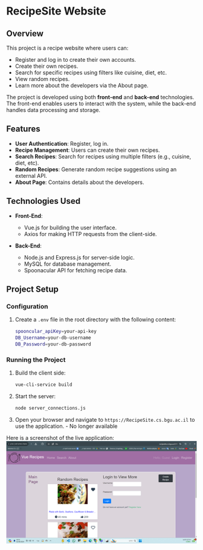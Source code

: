 # RecipeSite Website

## Overview
This project is a recipe website where users can:
- Register and log in to create their own accounts.
- Create their own recipes.
- Search for specific recipes using filters like cuisine, diet, etc.
- View random recipes.
- Learn more about the developers via the About page.

The project is developed using both **front-end** and **back-end** technologies. The front-end enables users to interact with the system, while the back-end handles data processing and storage.

## Features
- **User Authentication**: Register, log in.
- **Recipe Management**: Users can create their own recipes.
- **Search Recipes**: Search for recipes using multiple filters (e.g., cuisine, diet, etc).
- **Random Recipes**: Generate random recipe suggestions using an external API.
- **About Page**: Contains details about the developers.

## Technologies Used
- **Front-End**: 
  - Vue.js for building the user interface.
  - Axios for making HTTP requests from the client-side.
  
- **Back-End**:
  - Node.js and Express.js for server-side logic.
  - MySQL for database management.
  - Spoonacular API for fetching recipe data.

## Project Setup

### Configuration
1. Create a `.env` file in the root directory with the following content:
   ```bash
   spooncular_apiKey=your-api-key
   DB_Username=your-db-username
   DB_Password=your-db-password
   ```

### Running the Project
1. Build the client side:
   ```bash
   vue-cli-service build
   ```
2. Start the server:
   ```bash
   node server_connections.js
   ```
3. Open your browser and navigate to `https://RecipeSite.cs.bgu.ac.il` to use the application. - No longer available

Here is a screenshot of the live application:
![App Screenshot](assignment2-1-frontend/src/assets/screenshot.png)
